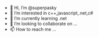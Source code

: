 - 👋 Hi, I’m @superpasky
- 👀 I’m interested in c++,javascript,.net,c#
- 🌱 I’m currently learning .net
- 💞️ I’m looking to collaborate on ...
- 📫 How to reach me ...

<!---
superpasky/superpasky is a ✨ special ✨ repository because its `README.md` (this file) appears on your GitHub profile.
You can click the Preview link to take a look at your changes.
--->
